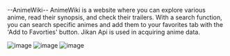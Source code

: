 --AnimeWiki--
AnimeWiki is a website where you can explore various anime, read their synopsis, and check their trailers. With a search function, you can search specific animes and add them to your favorites tab with the 'Add to Favorties' button. Jikan Api is used in acquiring anime data.

![image](https://github.com/user-attachments/assets/bc177657-cd0d-41b8-942f-74177442e4d3)
![image](https://github.com/user-attachments/assets/ab18cbb0-f33e-4bdc-81ff-54fe167e11a9)
![image](https://github.com/user-attachments/assets/8c967fdc-d551-4330-9163-6c5dba9e363d)

